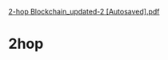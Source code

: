 [2-hop Blockchain_updated-2 [Autosaved].pdf](https://github.com/TuyetTDuong/2hop/files/6549727/2-hop.Blockchain_updated-2.Autosaved.pdf)
<a href="https://github.com/TuyetTDuong/2hop/files/6549727/2-hop.Blockchain_updated-2.Autosaved.pdf" class="image fit"><img src="images/marr_pic.jpg" alt=""></a>
# 2hop
